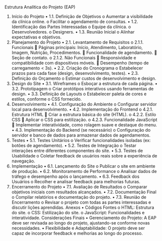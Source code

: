 Estrutura Analítica do Projeto (EAP)
1. Início do Projeto
•	1.1. Definição de Objetivos
o	Aumentar a visibilidade da clínica online.
o	Facilitar o agendamento de consultas.
•	1.2. Identificação das Partes Interessadas
o	Equipe da clínica.
o	Desenvolvedores.
o	Designers.
•	1.3. Reunião Inicial
o	Alinhar expectativas e objetivos.
2. Planejamento do Projeto
•	2.1. Levantamento de Requisitos
o	2.1.1. Funcionais
	Páginas principais: Início, Atendimento, Laboratório, Imagem, Nutrição, Procedimentos.
	Funcionalidade de agendamento.
	Seção de contato.
o	2.1.2. Não Funcionais
	Responsividade e compatibilidade com dispositivos móveis.
	Desempenho (tempo de carregamento < 3s).
•	2.2. Criação do Cronograma
o	Estabelecer prazos para cada fase (design, desenvolvimento, testes).
•	2.3. Definição do Orçamento
o	Estimar custos de desenvolvimento e design.
3. Design do Site
•	3.1. Wireframes
o	Esboçar a estrutura de cada página.
•	3.2. Prototipagem
o	Criar protótipos interativos usando ferramentas de design.
•	3.3. Definição de Layouts
o	Estabelecer paleta de cores e estilos, conforme o CSS fornecido.
4. Desenvolvimento
•	4.1. Configuração do Ambiente
o	Configurar servidor local para desenvolvimento.
•	4.2. Implementação do Frontend
o	4.2.1. Estrutura HTML
	Criar a estrutura básica do site (HTML).
o	4.2.2. Estilo CSS
	Aplicar o CSS para estilização.
o	4.2.3. Funcionalidade JavaScript
	Implementar interatividade, como rolagem suave e destaque do menu.
•	4.3. Implementação do Backend (se necessário)
o	Configuração do servidor e banco de dados para armazenar dados de agendamentos.
5. Testes
•	5.1. Testes Unitários
o	Verificar funcionalidades isoladas (ex: botões de agendamento).
•	5.2. Testes de Integração
o	Testar interações entre diferentes componentes do site.
•	5.3. Testes de Usabilidade
o	Coletar feedback de usuários reais sobre a experiência de navegação.
6. Implementação
•	6.1. Lançamento do Site
o	Publicar o site em ambiente de produção.
•	6.2. Monitoramento de Performance
o	Analisar dados de tráfego e desempenho após o lançamento.
•	6.3. Feedback dos Usuários
o	Recolher e analisar feedback para melhorias futuras.
7. Encerramento do Projeto
•	7.1. Avaliação de Resultados
o	Comparar objetivos iniciais com resultados alcançados.
•	7.2. Documentação Final
o	Compilar relatórios e documentação do projeto.
•	7.3. Reunião de Encerramento
o	Revisar o projeto com todas as partes interessadas e discutir lições aprendidas.
Anexos
•	Códigos Fontes
o	HTML: Estrutura do site.
o	CSS: Estilização do site.
o	JavaScript: Funcionalidades e interatividade.
Considerações Finais
•	Gerenciamento do Projeto: A EAP deve ser revisada ao longo do projeto, ajustando-se conforme novas necessidades.
•	Flexibilidade e Adaptabilidade: O projeto deve ser capaz de incorporar feedback e melhorias ao longo do processo.
